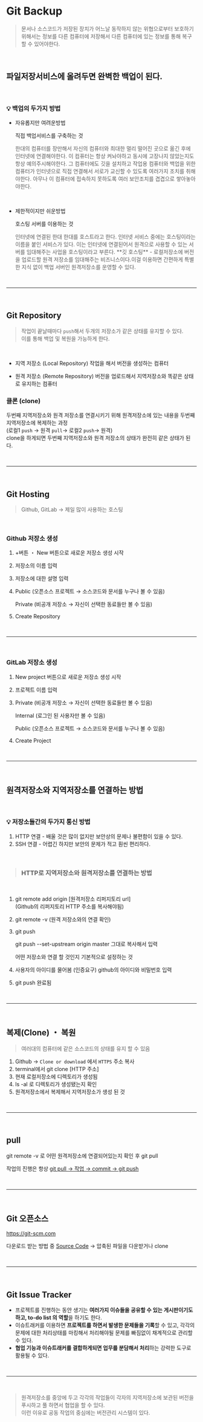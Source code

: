 # Git Backup

> 문서나 소스코드가 저장된 장치가 어느날 동작하지 않는 위협으로부터 보호하기 위해서는 정보를 다른 컴퓨터에 저장해서 다른 컴퓨터에 있는 정보를 통해 복구할 수 있어야한다.

<br>

## 파일저장서비스에 올려두면 완벽한 백업이 된다.

<br>

### 💡 백업의 두가지 방법
- 자유롭지만 여려운방법

    직접 백업서비스를 구축하는 것
    
    <span style="opacity: 0.7;">한대의 컴퓨터를 장만해서 자신의 컴퓨터와 최대한 멀리 떨어진 곳으로 옮긴 후에 인터넷에 연결해야한다. 이 컴퓨터는 항상 켜놔야하고 동시에 고장나지 않았는지도 항상 예의주시해야한다. 그 컴퓨터에도 깃을 설치하고 작업용 컴퓨터와 백업을 위한 컴퓨터가 인터넷으로 직접 연결해서 서로가 교신할 수 있도록 여러가지 조치를 취해야한다. 아무나 이 컴퓨터에 접속하지 못하도록 여러 보안조치를 겹겹으로 쌓아놓아야한다.</span>

    <br>

- 제한적이지만 쉬운방법
    
    호스팅 서버를 이용하는 것 <br>
    
    <span style="opacity: 0.7;">
    인터넷에 연결된 한대 한대를 호스트라고 한다. 인터넷 서비스 중에는 호스팅이라는 이름을 붙인 서비스가 있다. 이는 인터넷에 연결된어서 원격으로 사용할 수 있는 서버를 임대해주는 사업을 호스팅이라고 부른다.
    </span>

    <span style="opacity: 0.7;">
    **깃 호스팅** - 로컬저장소에 버전을 업로드할 원격 저장소를 임대해주는 비즈니스이다.이걸 이용하면 간편하게 특별한 지식 없이 백업 서버인 원격저장소를 운영할 수 있다.</span>

<br>

---

<br>

## Git Repository
> 작업이 끝날때마다 `push`해서 두개의 저장소가 같은 상태를 유지할 수 있다.
<br>이를 통해 백업 및 복원을 가능하게 한다.

<br>

- 지역 저장소 (Local Repository)
작업을 해서 버전을 생성하는 컴퓨터

- 원격 저장소 (Remote Repository)
버전을 업로드해서 지역저장소와 똑같은 상태로 유지하는 컴퓨터



### 클론 (clone)

두번째 지역저장소와 원격 저장소를 연결시키기 위해 원격저장소에 있는 내용을 두번째 지역저장소에 복제하는 과정 <br>(로컬1 `push` → 원격 `pull`→ 로컬2 `push`→ 원격)<br>
clone을 하게되면 두번째 지역저장소와 원격 저장소의 상태가 완전히 같은 상태가 된다.

<br>

---

<br>

## Git Hosting

> Github, GitLab → 제일 많이 사용하는 호스팅

<br>

### Github 저장소 생성

1. +버튼 ・ New 버튼으로 새로운 저장소 생성 시작
2. 저장소의 이름 입력
3. 저장소에 대한 설명 입력
4. Public (오픈소스 프로젝트 → 소스코드와 문서를 누구나 볼 수 있음)<br>

    Private (비공개 저장소 → 자신이 선택한 동료들만 볼 수 있음)
5. Create Repository

<br>

---

<br>

### GitLab 저장소 생성

1. New project 버튼으로 새로운 저장소 생성 시작
2. 프로젝트 이름 입력
3. Private (비공개 저장소 → 자신이 선택한 동료들만 볼 수 있음)

    Internal (로그인 된 사용자만 볼 수 있음)

    Public (오픈소스 프로젝트 → 소스코드와 문서를 누구나 볼 수 있음)

4. Create Project

<br>

---

<br>

## 원격저장소와 지역저장소를 연결하는 방법

<br>

### 💡 저장소들간의 두가지 통신 방법
1. HTTP 연결 - 배울 것은 많이 없지만 보안상의 문제나 불편함이 있을 수 있다.
2. SSH 연결 - 어렵긴 하지만 보안의 문제가 적고 훤씬 편리하다.

<br>

> ### HTTP로 지역저장소와 원격저장소를 연결하는 방법
<br>

1. git remote add origin [원격저장소 리퍼지토리 url]    <br>(Github의 리퍼지토리 HTTP 주소를 복사해야됨)
2. git remote -v (원격 저장소와의 연결 확인)
3. git push

    git push --set-upstream origin master 그대로 복사해서 입력

    어떤 저장소와 연결 할 것인지 기본적으로 설정하는 것

4. 사용자의 아이디를 물어봄 (인증요구) github의 아이디와 비밀번호 입력
5. git push 완료됨

<br>

---

<br>

## 복제(Clone) ・ 복원

> 여러대의 컴퓨터에 같은 소스코드의 상태를 유지 할 수 있음

1. Github → `Clone or download` 에서 `HTTPS` 주소 복사
2. terminal에서 git clone [HTTP 주소]
3. 현재 로컬저장소에 디렉토리가 생성됨
4. ls -al 로 디렉토리가 생성됐는지 확인
5. 원격저장소에서 복제해서 지역저장소가 생성 된 것

<br>

---

<br>

## pull

git remote -v 로 어떤 원격저장소에 연결되어있는지 확인 후 git pull

작업의 진행은 항상 <u>git pull → 작업 → commit → git push</u>

<br>

---

<br>

## Git 오픈소스

https://git-scm.com

다운로드 받는 방법 중 <u>Source Code</u> → 압축된 파일을 다운받거나 clone

<br>

---

<br>

## Git Issue Tracker

- 프로젝트를 진행하는 동안 생기는 **여러가지 이슈들을 공유할 수 있는 게시판이기도 하고, to-do list 의 역할**을 하기도 한다.
- 이슈트래커를 이용하면 **프로젝트를 하면서 발생한 문제들을 기록**할 수 있고, 각각의 문제에 대한 처리상태를 마킹해서 처리해야될 문제를 빠짐없이 채계적으로 관리할 수 있다.
- **협업 기능과 이슈트래커를 결합하게되면 업무를 분담해서 처리**하는 강력한 도구로 활용될 수 있다.

<br>

---

<br>

> 원격저장소를 중앙에 두고 각각의 작업들이 각자의 지역저장소에 보관된 버전을 푸시하고 풀 하면서 협업을 할 수 있다.<br>
이런 이유로 공동 작업의 중심에는 버전관리 시스템이 있다.